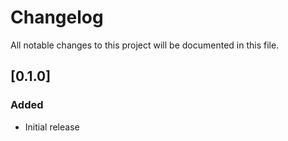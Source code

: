 # Changelog

All notable changes to this project will be documented in this file.

## [0.1.0]

### Added

- Initial release
